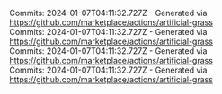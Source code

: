 Commits: 2024-01-07T04:11:32.727Z - Generated via https://github.com/marketplace/actions/artificial-grass
<br>
Commits: 2024-01-07T04:11:32.727Z - Generated via https://github.com/marketplace/actions/artificial-grass
<br>
Commits: 2024-01-07T04:11:32.727Z - Generated via https://github.com/marketplace/actions/artificial-grass
<br>
Commits: 2024-01-07T04:11:32.727Z - Generated via https://github.com/marketplace/actions/artificial-grass
<br>
